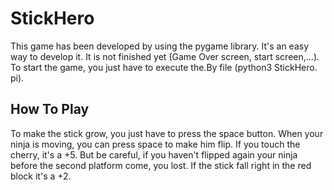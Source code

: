 # StickHero
This game has been developed by using the pygame library. It's an easy way to develop it. 
It is not finished yet (Game Over screen, start screen,...).
To start the game, you just have to execute the.By file (python3 StickHero. pi).

## How To Play
To make the stick grow, you just have to press the space button. 
When your ninja is moving, you can press space to make him flip.
If you touch the cherry, it's a +5. 
But be careful, if you haven't flipped again your ninja before the second platform come, you lost. 
If the stick fall right in the red block it's a +2.
